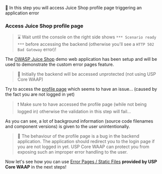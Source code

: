 &#127919; In this step you will access Juice Shop profile page triggering an application error

### Access Juice Shop profile page

> &#8987; Wait until the console on the right side shows `*** Scenario ready ***` before accessing the backend (otherwise you'll see a `HTTP 502 Bad Gateway` error)!

The [OWASP Juice Shop]({{TRAFFIC_HOST1_8080}}) demo web application has been setup and will be used to demonstrate the custom error pages feature.

> &#128270; Initially the backend will be accessed unprotected (not using USP Core WAAP)

Try to access the [profile page]({{TRAFFIC_HOST1_8080}}/profile) which seems to have an issue...
(caused by the fact you are not logged in yet)

> &#10071; Make sure to have accessed the profile page (while not being logged in) otherwise the validation in this step will fail...

As you can see, a lot of background information (source code filenames and component versions) is given to the user unintentionally.

> &#128270; The behaviour of the profile page is a bug in the backend application. The application should redirect you to the login page if you are not logged in yet. USP Core WAAP can protect you from exposing such an improper error handling to the user.

Now let's see how you can use [Error Pages / Static Files](https://united-security-providers.github.io/usp-core-waap/error-pages-static-files/) **provided by USP Core WAAP** in the next steps!
